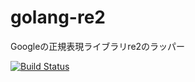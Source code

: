 golang-re2
==========

Googleの正規表現ライブラリre2のラッパー

[![Build Status](https://drone.io/github.com/wordijp/golang-re2/status.png)](https://drone.io/github.com/wordijp/golang-re2/latest)
